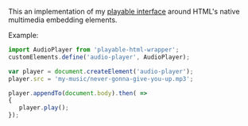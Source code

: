 This an implementation of my [playable interface](https://github.com/wishgranter-project/playable) around HTML's native multimedia embedding elements.

Example:

```js
import AudioPlayer from 'playable-html-wrapper';
customElements.define('audio-player', AudioPlayer);

var player = document.createElement('audio-player');
player.src = 'my-music/never-gonna-give-you-up.mp3';

player.appendTo(document.body).then( => 
{
   player.play();
});
```